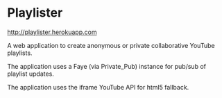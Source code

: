Playlister
=============
http://playlister.herokuapp.com

A web application to create anonymous or private collaborative YouTube playlists.

The application uses a Faye (via Private_Pub) instance for pub/sub of playlist updates.

The application uses the iframe YouTube API for html5 fallback.
